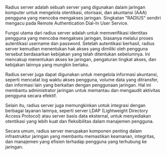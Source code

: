 Radius server adalah sebuah server yang digunakan dalam jaringan komputer untuk mengelola otentikasi, otorisasi, dan akuntansi (AAA) pengguna yang mencoba mengakses jaringan. Singkatan "RADIUS" sendiri mengacu pada Remote Authentication Dial-In User Service.

Fungsi utama dari radius server adalah untuk memverifikasi identitas pengguna yang mencoba mengakses jaringan, biasanya melalui proses autentikasi username dan password. Setelah autentikasi berhasil, radius server kemudian menentukan hak akses yang dimiliki oleh pengguna tersebut berdasarkan kebijakan yang telah ditentukan sebelumnya. Ini mencakup menentukan akses ke jaringan, pengaturan tingkat akses, dan kebijakan lainnya yang mungkin berlaku.

Radius server juga dapat digunakan untuk mengelola informasi akuntansi, seperti mencatat log waktu akses pengguna, volume data yang ditransfer, dan informasi lain yang berkaitan dengan penggunaan jaringan. Hal ini membantu administrator jaringan untuk memantau dan mengaudit aktivitas pengguna secara efektif.

Selain itu, radius server juga memungkinkan untuk integrasi dengan berbagai layanan lainnya, seperti server LDAP (Lightweight Directory Access Protocol) atau server basis data eksternal, untuk menyediakan otentikasi yang lebih kuat dan fleksibilitas dalam manajemen pengguna.

Secara umum, radius server merupakan komponen penting dalam infrastruktur jaringan yang membantu memastikan keamanan, integritas, dan manajemen yang efisien terhadap pengguna yang terhubung ke jaringan.
